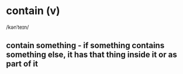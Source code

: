 # contain (v)

/kənˈteɪn/

## contain something - if something contains something else, it has that thing inside it or as part of it
